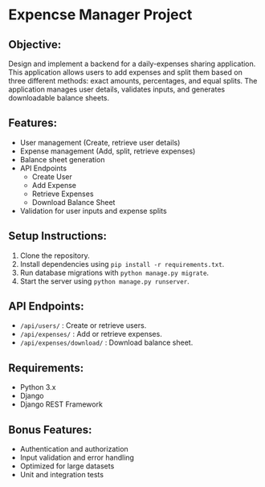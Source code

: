
# Expencse Manager Project

## Objective:
Design and implement a backend for a daily-expenses sharing application. This 
application allows users to add expenses and split them based on three 
different methods: exact amounts, percentages, and equal splits. The 
application manages user details, validates inputs, and generates 
downloadable balance sheets.

## Features:
- User management (Create, retrieve user details)
- Expense management (Add, split, retrieve expenses)
- Balance sheet generation
- API Endpoints
  - Create User
  - Add Expense
  - Retrieve Expenses
  - Download Balance Sheet
- Validation for user inputs and expense splits

## Setup Instructions:
1. Clone the repository.
2. Install dependencies using `pip install -r requirements.txt`.
3. Run database migrations with `python manage.py migrate`.
4. Start the server using `python manage.py runserver`.

## API Endpoints:
- `/api/users/` : Create or retrieve users.
- `/api/expenses/` : Add or retrieve expenses.
- `/api/expenses/download/` : Download balance sheet.

## Requirements:
- Python 3.x
- Django
- Django REST Framework

## Bonus Features:
- Authentication and authorization
- Input validation and error handling
- Optimized for large datasets
- Unit and integration tests
